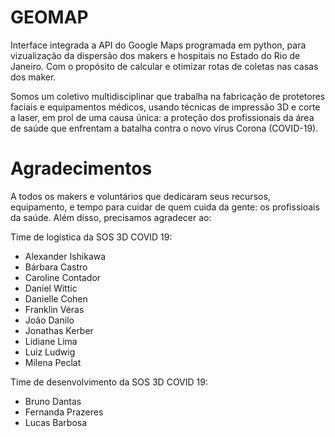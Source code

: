# GEOMAP

Interface integrada a API do Google Maps programada em python, para vizualização da dispersão dos makers e hospitais no Estado do Rio de Janeiro. Com o propósito de calcular e otimizar rotas de coletas nas casas dos maker. 

Somos um coletivo multidisciplinar que trabalha na fabricação de protetores faciais e equipamentos médicos, usando técnicas de impressão 3D e corte a laser, em prol de uma causa única: a proteção dos profissionais da área de saúde  que enfrentam a batalha contra o novo vírus Corona (COVID-19). 


# Agradecimentos

A todos os makers e voluntários que dedicaram seus recursos, equipamento, e tempo para cuidar de quem cuida da gente: os profissioais da saúde. Além disso, precisamos agradecer ao:

Time de logística da SOS 3D COVID 19:

- Alexander Ishikawa
- Bárbara Castro
- Caroline Contador
- Daniel Wittic
- Danielle Cohen
- Franklin Véras
- João Danilo
- Jonathas Kerber
- Lidiane Lima
- Luiz Ludwig
- Milena Peclat

Time de desenvolvimento da SOS 3D COVID 19: 
 
- Bruno Dantas 
- Fernanda Prazeres
- Lucas Barbosa 


